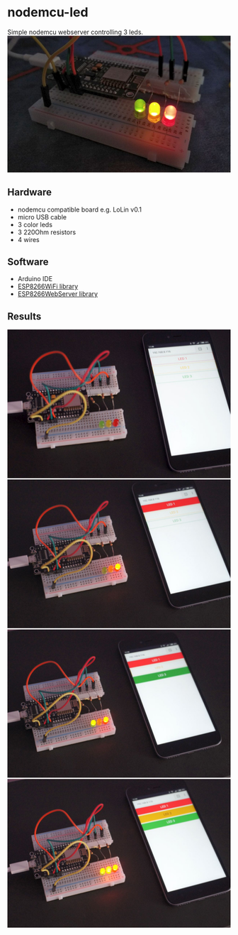 # nodemcu-led

Simple nodemcu webserver controlling 3 leds.
![LED](/doc/1.jpg)

## Hardware

* nodemcu compatible board e.g. LoLin v0.1
* micro USB cable
* 3 color leds
* 3 220Ohm resistors
* 4 wires

## Software

* Arduino IDE
* [ESP8266WiFi library](https://github.com/esp8266/Arduino/tree/master/libraries/ESP8266WebServer)
* [ESP8266WebServer library](https://github.com/esp8266/Arduino/tree/master/libraries/ESP8266WiFi)

## Results

![LED](/doc/2.jpg)
![LED](/doc/3.jpg)
![LED](/doc/4.jpg)
![LED](/doc/5.jpg)
